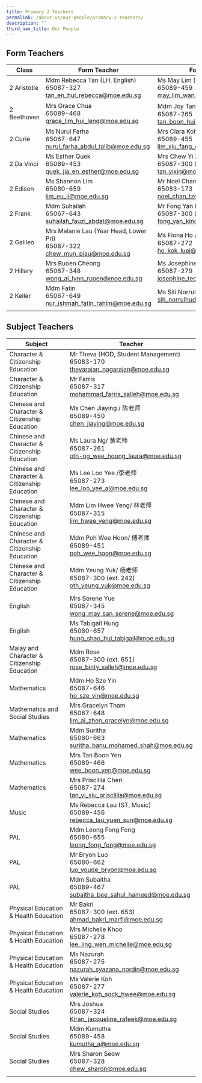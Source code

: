 ```yaml
---
title: Primary 2 Teachers
permalink: /about-us/our-people/primary-2-teachers/
description: ""
third_nav_title: Our People
---
```

Form Teachers
------------

| Class | Form Teacher | Form Teacher |
|---|---|---|
| 2 Aristotle | Mdm Rebecca Tan (LH, English)<br>65087-327<br>[tan_en_hui_rebecca@moe.edu.sg](mailto:tan_en_hui_rebecca@moe.edu.sg)| Ms May Lim (P2 Level Manager)<br>65089-459<br>[may_lim_wan_yee@moe.edu.sg](mailto:may_lim_wan_yee@moe.edu.sg)|
| 2 Beethoven | Mrs Grace Chua<br>65089-468<br>[grace_lim_hui_leng@moe.edu.sg](mailto:grace_lim_hui_leng@moe.edu.sg)| Mdm Joy Tan / 陈老师<br>65087-265<br>[tan_boon_hui@moe.edu.sg](mailto:tan_boon_hui@moe.edu.sg)|
| 2 Curie | Ms Nurul Farha<br>65067-647<br>[nurul_farha_abdul_talib@moe.edu.sg](mailto:nurul_farha_abdul_talib@moe.edu.sg)| Mrs Clara Koh<br>65089-455<br>[lim_xiu_fang_clara@moe.edu.sg](mailto:lim_xiu_fang_clara@moe.edu.sg)|
| 2 Da Vinci | Ms Esther Quek<br>65089-453<br>[quek_jia_en_esther@moe.edu.sg](mailto:quek_jia_en_esther@moe.edu.sg)| Mrs Chew Yi Xin<br>65087-300 (ext. 291)<br>[tan_yixin@moe.edu.sg](mailto:tan_yixin@moe.edu.sg)|
| 2 Edison | Ms Shannon Lim<br>65080-659<br>[lim_eu_li@moe.edu.sg](mailto:lim_eu_li@moe.edu.sg)| Mr Noel Chan<br>65083-173<br>[noel_chan_tze_sunn@moe.edu.sg](mailto:noel_chan_tze_sunn@moe.edu.sg)|
| 2 Frank | Mdm Suhailah<br>65067-643<br>[suhailah_fauzi_abdat@moe.edu.sg](mailto:suhailah_fauzi_abdat@moe.edu.sg)| Mr Fong Yan Kin (LT, Art)<br>65087-300 (ext. 126)<br>[fong_yan_kin@moe.edu.sg](mailto:fong_yan_kin@moe.edu.sg)|
| 2 Galileo | Mrs Melanie Lau (Year Head, Lower Pri)<br>65087-322<br>[chew_mun_piau@moe.edu.sg](mailto:chew_mun_piau@moe.edu.sg)| Ms Fiona Ho / 何老师<br>65087-272<br>[ho_kok_luei@moe.edu.sg](mailto:ho_kok_luei@moe.edu.sg)|
| 2 Hillary | Mrs Ruoen Cheong<br>65067-348<br>[wong_ai_lynn_ruoen@moe.edu.sg](mailto:wong_ai_lynn_ruoen@moe.edu.sg)| Ms Josephine Teow<br>65087-279<br>[josephine_teow@moe.edu.sg](mailto:josephine_teow@moe.edu.sg)|
| 2 Keller | Mdm Fatin<br>65067-649<br>[nur_ishmah_fatin_rahim@moe.edu.sg](mailto:nur_ishmah_fatin_rahim@moe.edu.sg)| Ms Siti Norrulhudha65087-320<br>[siti_norrulhudha_sonny@moe.edu.sg](mailto:siti_norrulhudha_sonny@moe.edu.sg)|
| | | |

Subject Teachers
-------------------

| Subject | Teacher |
|---|---|
| Character & Citizenship Education | Mr Theva (HOD, Student Management)<br>65083-170<br>[thevarajan_nagarajan@moe.edu.sg](mailto:thevarajan_nagarajan@moe.edu.sg) |
| Character & Citizenship Education | Mr Farris<br>65087-317<br>[mohammad_farris_salleh@moe.edu.sg](mailto:mohammad_farris_salleh@moe.edu.sg) |
| Chinese and Character & Citizenship Education | Ms Chen Jiaying / 陈老师<br>65089-450<br>[chen_jiaying@moe.edu.sg](mailto:chen_jiaying@moe.edu.sg) |
| Chinese and Character & Citizenship Education | Ms Laura Ng/ 黄老师<br>65087-261<br>[oth-ng_wee_hoong_laura@moe.edu.sg](mailto:oth-ng_wee_hoong_laura@moe.edu.sg) |
| Chinese and Character & Citizenship Education | Ms Lee Loo Yee /李老师<br>65087-273<br>[lee_loo_yee_a@moe.edu.sg](mailto:lee_loo_yee_a@moe.edu.sg) |
| Chinese and Character & Citizenship Education | Mdm Lim Hwee Yeng/ 林老师<br>65087-315<br>[lim_hwee_yeng@moe.edu.sg](mailto:lim_hwee_yeng@moe.edu.sg) |
| Chinese and Character & Citizenship Education | Mdm Poh Wee Hoon/ 傅老师<br>65089-451<br>[poh_wee_hoon@moe.edu.sg](mailto:poh_wee_hoon@moe.edu.sg) |
| Chinese and Character & Citizenship Education | Mdm Yeung Yuk/ 杨老师<br>65087-300 (ext. 242)<br>[oth_yeung_yuk@moe.edu.sg](mailto:oth_yeung_yuk@moe.edu.sg) |
| English | Mrs Serene Yue<br>65067-345<br>[wong_may_san_serene@moe.edu.sg](mailto:wong_may_san_serene@moe.edu.sg) |
| English  | Ms Tabigail Hung<br>65080-657<br>[hung_shao_hui_tabigail@moe.edu.sg](mailto:hung_shao_hui_tabigail@moe.edu.sg) |
| Malay and Character & Citizenship Education | Mdm Rose<br>65087-300 (ext. 651)<br>[rose_binty_salleh@moe.edu.sg](mailto:rose_binty_salleh@moe.edu.sg) |
| Mathematics | Mdm Ho Sze Yin<br>65087-646<br>[ho_sze_yin@moe.edu.sg](mailto:ho_sze_yin@moe.edu.sg) |
| Mathematics and Social Studies | Mrs Gracelyn Tham<br>65067-648<br>[lim_ai_zhen_gracelyn@moe.edu.sg](mailto:lim_ai_zhen_gracelyn@moe.edu.sg) |
| Mathematics | Mdm Suritha<br>65080-663<br>[suritha_banu_mohamed_shah@moe.edu.sg](mailto:suritha_banu_mohamed_shah@moe.edu.sg) |
| Mathematics | Mrs Tan Boon Yen<br>65089-466<br>[wee_boon_yen@moe.edu.sg](mailto:wee_boon_yen@moe.edu.sg) |
| Mathematics | Mrs Priscillia Chen<br>65087-274<br>[tan_yi_siu_priscillia@moe.edu.sg](mailto:tan_yi_siu_priscillia@moe.edu.sg) |
| Music | Ms Rebecca Lau (ST, Music)<br>65089-456<br>[rebecca_lau_yuen_sun@moe.edu.sg](mailto:rebecca_lau_yuen_sun@moe.edu.sg) |
| PAL | Mdm Leong Fong Fong<br>65080-655<br>[leong_fong_fong@moe.edu.sg](mailto:leong_fong_fong@moe.edu.sg) |
| PAL | Mr Bryon Luo<br>65080-662<br>[luo_youde_bryon@moe.edu.sg](mailto:luo_youde_bryon@moe.edu.sg) |
| PAL | Mdm Subaitha<br>65089-467<br>[subaitha_bee_sahul_hameed@moe.edu.sg](mailto:subaitha_bee_sahul_hameed@moe.edu.sg) |
| Physical Education & Health Education | Mr Bakri<br>65087-300 (ext. 653)<br>[ahmad_bakri_marfi@moe.edu.sg](mailto:ahmad_bakri_marfi@moe.edu.sg) |
| Physical Education & Health Education | Mrs Michelle Khoo<br>65087-278<br>[lee_jing_wen_michelle@moe.edu.sg](mailto:lee_jing_wen_michelle@moe.edu.sg) |
| Physical Education & Health Education | Ms Nazurah<br>65087-275<br>[nazurah_syazana_nordin@moe.edu.sg](mailto:nazurah_syazana_nordin@moe.edu.sg) |
| Physical Education & Health Education | Ms Valerie Koh<br>65087-277<br>[valerie_koh_sock_hwee@moe.edu.sg](mailto:valerie_koh_sock_hwee@moe.edu.sg) |
| Social Studies | Mrs Joshua<br>65087-324<br>[Kiran_jacqueline_rafeek@moe.edu.sg](mailto:Kiran_jacqueline_rafeek@moe.edu.sg) |
| Social Studies | Mdm Kumutha<br>65089-458<br>[kumutha_a@moe.edu.sg](mailto:kumutha_a@moe.edu.sg) |
| Social Studies | Mrs Sharon Seow<br>65087-328<br>[chew_sharon@moe.edu.sg](mailto:chew_sharon@moe.edu.sg) |
| | |